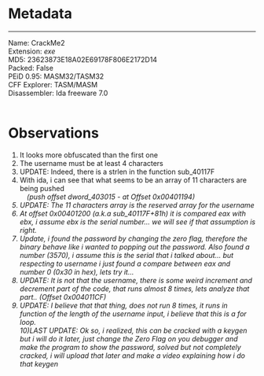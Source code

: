 # Metadata
-------------------
Name: CrackMe2<br>
Extension: <i>exe</i><br>
MD5: 23623873E18A02E69178F806E2172D14<br>
Packed: False<br>
PEiD 0.95: MASM32/TASM32<br>
CFF Explorer: TASM/MASM<br>
Disassembler: Ida freeware 7.0<br>
<br>
# Observations<br>
1) It looks more obfuscated than the first one<br>
2) The username must be at least 4 characters<br>
3) UPDATE: Indeed, there is a strlen in the function sub_40117F<br>
4) With ida, i can see that what seems to be an array of 11 characters are being pushed<br>
&emsp;<i>(push offset dword_403015 - at Offset 0x00401194)<br>
5) UPDATE: The 11 characters array is the reserved array for the username<br>
6) At offset 0x00401200 <i>(a.k.a sub_40117F+81h)</i> it is compared eax with ebx, i assume ebx is the serial number... we will see if that assumption is right.<br>
7) Update, i found the password by changing the zero flag, therefore the binary behave like i wanted to popping out the password. Also found a number (3570), i assume this is the serial that i talked about... but respecting to username i just found a compare between eax and number 0 (0x30 in hex), lets try it...<br>
8) UPDATE: It is not that the username, there is some weird increment and decrement part of the code, that runs almost 8 times, lets analyze that part.. (Offset 0x004011CF)<br>
9) UPDATE: I believe that that thing, does not run 8 times, it runs in function of the length of the username input, i believe that this is a for loop.<br>
10)LAST UPDATE: Ok so, i realized, this can be cracked with a keygen but i will do it later, just change the Zero Flag on you debugger and make the program to show the password, solved but not completely cracked, i will upload that later and make a video explaining how i do that keygen
